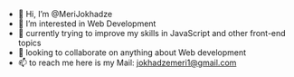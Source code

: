 - 👋 Hi, I’m @MeriJokhadze
- 👀 I’m interested in Web Development 
- 🌱 currently trying to improve my skills in JavaScript and other front-end topics  
- 💞️ looking to collaborate on anything about Web development
- 📫 to reach me here is my Mail: jokhadzemeri1@gmail.com 

<!---
MeriJokhadze/MeriJokhadze is a ✨ special ✨ repository because its `README.md` (this file) appears on your GitHub profile.
You can click the Preview link to take a look at your changes.
--->
